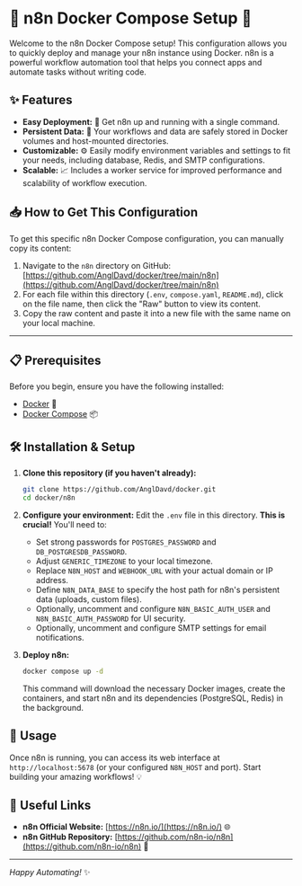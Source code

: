 # 🚀 n8n Docker Compose Setup 🚀

Welcome to the n8n Docker Compose setup! This configuration allows you to quickly deploy and manage your n8n instance using Docker. n8n is a powerful workflow automation tool that helps you connect apps and automate tasks without writing code.

## ✨ Features

*   **Easy Deployment:** 🐳 Get n8n up and running with a single command.
*   **Persistent Data:** 💾 Your workflows and data are safely stored in Docker volumes and host-mounted directories.
*   **Customizable:** ⚙️ Easily modify environment variables and settings to fit your needs, including database, Redis, and SMTP configurations.
*   **Scalable:** 📈 Includes a worker service for improved performance and scalability of workflow execution.

## 📥 How to Get This Configuration

To get this specific n8n Docker Compose configuration, you can manually copy its content:

1.  Navigate to the `n8n` directory on GitHub: [https://github.com/AnglDavd/docker/tree/main/n8n](https://github.com/AnglDavd/docker/tree/main/n8n)
2.  For each file within this directory (`.env`, `compose.yaml`, `README.md`), click on the file name, then click the "Raw" button to view its content.
3.  Copy the raw content and paste it into a new file with the same name on your local machine.

---


## 📋 Prerequisites

Before you begin, ensure you have the following installed:

*   [Docker](https://www.docker.com/get-started) 🐳
*   [Docker Compose](https://docs.docker.com/compose/install/) 📦

## 🛠️ Installation & Setup

1.  **Clone this repository (if you haven't already):**
    ```bash
    git clone https://github.com/AnglDavd/docker.git
    cd docker/n8n
    ```
2.  **Configure your environment:**
    Edit the `.env` file in this directory. **This is crucial!** You'll need to:
    *   Set strong passwords for `POSTGRES_PASSWORD` and `DB_POSTGRESDB_PASSWORD`.
    *   Adjust `GENERIC_TIMEZONE` to your local timezone.
    *   Replace `N8N_HOST` and `WEBHOOK_URL` with your actual domain or IP address.
    *   Define `N8N_DATA_BASE` to specify the host path for n8n's persistent data (uploads, custom files).
    *   Optionally, uncomment and configure `N8N_BASIC_AUTH_USER` and `N8N_BASIC_AUTH_PASSWORD` for UI security.
    *   Optionally, uncomment and configure SMTP settings for email notifications.

3.  **Deploy n8n:**
    ```bash
    docker compose up -d
    ```
    This command will download the necessary Docker images, create the containers, and start n8n and its dependencies (PostgreSQL, Redis) in the background.

## 🚀 Usage

Once n8n is running, you can access its web interface at `http://localhost:5678` (or your configured `N8N_HOST` and port). Start building your amazing workflows! 💡

## 🔗 Useful Links

*   **n8n Official Website:** [https://n8n.io/](https://n8n.io/) 🌐
*   **n8n GitHub Repository:** [https://github.com/n8n-io/n8n](https://github.com/n8n-io/n8n) 🐙

---
_Happy Automating!_ ✨
